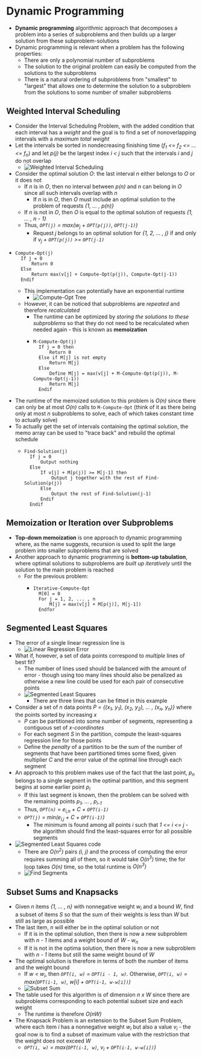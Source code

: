 # Dynamic Programming
- **Dynamic programming** algorithmic approach that decomposes a problem into a series of subproblems and then builds up a larger solution from these subproblem-solutions
- Dynamic programming is relevant when a problem has the following properties:
    - There are only a polynomial number of subproblems
    - The solution to the original problem can easily be computed from the solutions to the subproblems
    - There is a natural ordering of subproblems from "smallest" to "largest" that allows one to determine the solution to a subproblem from the solutions to some number of smaller subproblems
## Weighted Interval Scheduling
- Consider the Interval Scheduling Problem, with the added condition that each interval has a *weight* and the goal is to find a set of nonoverlapping intervals with a *maximum total weight*
- Let the intervals be sorted in nondecreasing finishing time (*f<sub>1</sub> <= f<sub>2</sub> <= ... <= f<sub>n</sub>*) and let *p(j)* be the largest index *i < j* such that the intervals *i* and *j* do not overlap
    - ![Weighted Interval Scheduling](../Images/Weighted_Interval_Scheduling.png)
- Consider the optimal solution *O*: the last interval *n* either belongs to *O* or it does not
    - If *n* is in *O*, then no interval between *p(n)* and *n* can belong in *O* since all such intervals overlap with *n*
        - If *n* is in *O*, then *O* must include an optimal solution to the problem of requests  *{1, ... , p(n)}*
    - If *n* is not in *O*, then *O* is equal to the optimal solution of requests *{1, ... , n - 1}*
    - Thus, *`OPT(j)` = max(w<sub>j</sub> + `OPT(p(j))`, `OPT(j-1)`)*
        - Request *j* belongs to an optimal solution for *{1, 2, ... , j}* if and only if *v<sub>j</sub> + `OPT(p(j))` >= `OPT(j-1)`*
-     Compute-Opt(j)
        If j = 0
            Return 0
        Else
            Return max(v[j] + Compute-Opt(p(j)), Compute-Opt(j-1))
        Endif
    - This implementation can potentially have an exponential runtime
        - ![Compute-Opt Tree](../Images/Compute_Opt_Tree.png)
    - However, it can be noticed that subproblems are *repeated* and therefore *recalculated* 
        - The runtime can be optimized by *storing the solutions to these subproblems* so that they do not need to be recalculated when needed again - this is known as **memoization**
        -     M-Compute-Opt(j)
                If j = 0 then
                    Return 0
                Else if M[j] is not empty
                    Return M[j]
                Else
                    Define M[j] = max(v[j] + M-Compute-Opt(p(j)), M-Compute-Opt(j-1))
                    Return M[j]
                Endif
- The runtime of the memoized solution to this problem is *O(n)* since there can only be at most *O(n)* calls to `M-Compute-Opt` (think of it as there being only at most *n* subproblems to solve, each of which takes constant time to actually solve)
- To actually get the set of intervals containing the optimal solution, the memo array can be used to "trace back" and rebuild the optimal schedule
    -     Find-Solution(j)
            If j = 0
                Output nothing
            Else
                If v[j] + M[p(j)] >= M[j-1] then
                    Output j together with the rest of Find-Solution(p(j))
                Else
                    Output the rest of Find-Solution(j-1)
                Endif
            Endif
## Memoization or Iteration over Subproblems
- **Top-down memoization** is one approach to dynamic programming where, as the name suggests, recursion is used to split the large problem into smaller subproblems that are solved
- Another approach to dynamic programming is **bottom-up tabulation**, where optimal solutions to subproblems are *built up iteratively* until the solution to the main problem is reached
    - For the previous problem:
        -     Iterative-Compute-Opt
                M[0] = 0
                For j = 1, 2, ... , n
                    M[j] = max(v[j] + M[p(j)], M[j-1])
                Endfor
## Segmented Least Squares
- The error of a single linear regression line is
    - ![Linear Regression Error](../Images/Linear_Regression_Error.png)
- What if, however, a set of data points correspond to *multiple* lines of best fit?
    - The number of lines used should be balanced with the amount of error - though using too many lines should also be penalized as otherwise a new line could be used for each pair of consecutive points
    - ![Segmented Least Squares](../Images/Segmented_Least_Squares.png)
        - There are three lines that can be fitted in this example
- Consider a set of *n* data points *P = {(x<sub>1</sub>, y<sub>1</sub>), (x<sub>2</sub>, y<sub>2</sub>), ... , (x<sub>n</sub>, y<sub>n</sub>)}* where the points sorted by increasing *x*
    - *P* can be partitioned into some number of segments, representing a contiguous set of *x-coordinates*
    - For each segment *S* in the partition, compute the least-squares regression line for those points
    - Define the *penalty* of a partition to be the sum of the number of segments that have been partitioned times some fixed, given multiplier *C* and the error value of the optimal line through each segment
- An approach to this problem makes use of the fact that the last point, *p<sub>n</sub>* belongs to a single segment in the optimal partition, and this segment begins at some earlier point *p<sub>i</sub>*
    - If this last segment is known, then the problem can be solved with the remaining points *p<sub>1</sub>, ... , p<sub>i-1</sub>*
    - Thus, *`OPT(n)` = e<sub>i,n</sub> + C + `OPT(i-1)`*
    - *`OPT(j)` = min(e<sub>i,j</sub> + C + `OPT(i-1)`)*
        - The minimum is found among all points *i* such that *1 <= i <= j* - the algorithm should find the least-squares error for all possible segments
- ![Segmented Least Squares code](../Images/Segmented_Least_Squares_Code.png)
    - There are *O(n<sup>2</sup>)* pairs *(i, j)* and the process of computing the error requires summing all of them, so it would take *O(n<sup>3</sup>)* time; the for loop takes *O(n)* time, so the total runtime is *O(n<sup>3</sup>)*
    - ![Find Segments](../Images/Find_Segments.png)
## Subset Sums and Knapsacks
- Given *n* items *{1, ... , n}* with nonnegative weight *w<sub>i</sub>* and a bound *W*, find a subset of items *S* so that the sum of their weights is less than *W* but still as large as possible
- The last item, *n* will either be in the optimal solution or not
    - If it is in the optimal solution, then there is now a new subproblem with *n - 1* items and a weight bound of *W - w<sub>n</sub>*
    - If it is not in the optima solution, then there is now a new subproblem with *n - 1* items but still the same weight bound of *W*
- The optimal solution is therefore in terms of both the number of items and the weight bound
    - If *w < w<sub>i</sub>*, then *`OPT(i, w)` = `OPT(i - 1, w)`*. Otherwise, *`OPT(i, w)` = max(`OPT(i-1, w)`, w[i] + `OPT(i-1, w-w[i])`)* 
    - ![Subset Sum](../Images/Subset_Sum.png)
- The table used for this algorithm is of dimension *n x W* since there are subproblems corresponding to each potential subset size and each weight
    - The runtime is therefore *O(nW)*
- The Knapsack Problem is an extension to the Subset Sum Problem, where each item *i* has a nonnegative weight *w<sub>i</sub>* but also a value *v<sub>i</sub>* - the goal now is to find a subset of maximum value with the restriction that the weight does not exceed *W*
    - *`OPT(i, w)` = max(`OPT(i-1, w)`, v<sub>i</sub> + `OPT(i-1, w-w[i])`)*